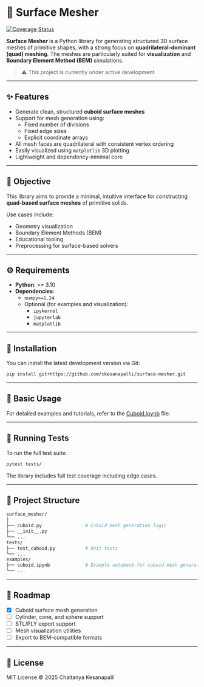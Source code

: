 # 🧱 Surface Mesher

[![Coverage Status](https://coveralls.io/repos/github/ckesanapalli/surface-mesher/badge.svg?branch=master)](https://coveralls.io/github/ckesanapalli/surface-mesher?branch=master)

**Surface Mesher** is a Python library for generating structured 3D surface meshes of primitive shapes, with a strong focus on **quadrilateral-dominant (quad) meshing**. The meshes are particularly suited for **visualization** and **Boundary Element Method (BEM)** simulations.

> ⚠️ This project is currently under active development.

---

## ✨ Features

- Generate clean, structured **cuboid surface meshes**
- Support for mesh generation using:
  - Fixed number of divisions
  - Fixed edge sizes
  - Explicit coordinate arrays
- All mesh faces are quadrilateral with consistent vertex ordering
- Easily visualized using `matplotlib` 3D plotting
- Lightweight and dependency-minimal core

---

## 🎯 Objective

This library aims to provide a minimal, intuitive interface for constructing **quad-based surface meshes** of primitive solids.

Use cases include:

- Geometry visualization
- Boundary Element Methods (BEM)
- Educational tooling
- Preprocessing for surface-based solvers

---

## ⚙️ Requirements

- **Python**: >= 3.10
- **Dependencies**:
  - `numpy>=1.24`
  - Optional (for examples and visualization):
    - `ipykernel`
    - `jupyterlab`
    - `matplotlib`

---

## 🚀 Installation

You can install the latest development version via Git:

```bash
pip install git+https://github.com/ckesanapalli/surface-mesher.git
```

---

## 🧱 Basic Usage

For detailed examples and tutorials, refer to the [Cuboid.ipynb](examples/cuboid.ipynb) file.

---

## 🧪 Running Tests

To run the full test suite:

```bash
pytest tests/
```

The library includes full test coverage including edge cases.

---

## 📁 Project Structure

```bash
surface_mesher/
│
├── cuboid.py                # Cuboid mesh generation logic
├── __init__.py
└── ...
tests/
├── test_cuboid.py           # Unit tests
└── ...
examples/
├── cuboid.ipynb             # Example notebook for cuboid mesh generation
└── ...
```

---

## 📌 Roadmap

- [x] Cuboid surface mesh generation
- [ ] Cylinder, cone, and sphere support
- [ ] STL/PLY export support
- [ ] Mesh visualization utilities
- [ ] Export to BEM-compatible formats

---

## 📄 License

MIT License © 2025 Chaitanya Kesanapalli
